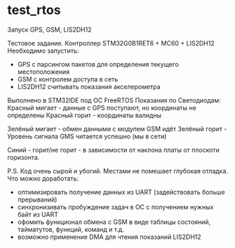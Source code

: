# test_rtos
Запуск GPS, GSM, LIS2DH12

Тестовое задание.
Контроллер STM32G0B1RET6 + MC60 + LIS2DH12
Необходимо запустить:
- GPS с парсингом пакетов для определения текущего местоположения
- GSM c контролем доступа в сеть
- LIS2DH12 считывать показания акселерометра

Выполнено в STM32IDE под ОС FreeRTOS
Показания по Светодиодам:
Красный мигает - данные с GPS поступают, но координаты не определены
Красный горит - координаты валидны

Зелёный мигает - обмен данными с модулем GSM идёт
Зелёный горит - Уровень сигнала GMS читается успешно (мы в сети)

Синий - горит/не горит - в зависимости от наклона платы от плоскоти горизонта.

P.S. Код очень сырой и убогий. Местами не помешает глубокая отладка.
Что можно доработать:
- оптимизировать получение данных из UART (задействовать больше прерываний)
- синхронизивать пробуждение задач в OC с получением нужных байт из UART
- офомить функционал обмена с GSM в виде таблицы состояний, тайматутов, функций, команд и т.д.
- возможно применение DMA для чтения показаний LIS2DH12
